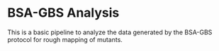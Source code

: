 # BSA-GBS Analysis

This is a basic pipeline to analyze the data generated by the BSA-GBS protocol for rough mapping of mutants.